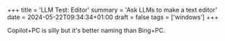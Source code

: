 +++
title = 'LLM Test: Editor'
summary = 'Ask LLMs to make a text editor'
date = 2024-05-22T09:34:34+01:00
draft = false
tags = ['windows']
+++

Copilot+PC is silly but it's better naming than Bing+PC.
